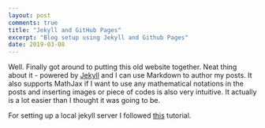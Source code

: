 ```yaml
---
layout: post
comments: true
title: "Jekyll and GitHub Pages"
excerpt: "Blog setup using Jekyll and Github Pages"
date: 2019-03-08
---
```


Well. Finally got around to putting this old website together. Neat thing about it - 
powered by [Jekyll](http://jekyllrb.com) and I can use Markdown to author my posts. It also supports MathJax if
I want to use any mathematical notations in the posts and inserting images or piece of codes is also very intuitive.
It actually is a lot easier than I thought it was going to be.

For setting up a local jekyll server I followed 
[this](https://help.github.com/en/articles/setting-up-your-github-pages-site-locally-with-jekyll) tutorial.